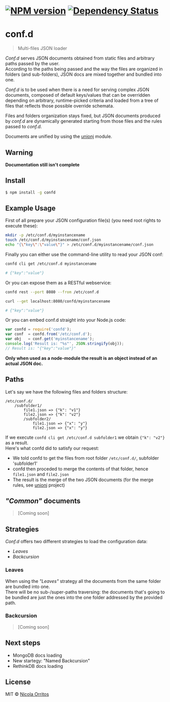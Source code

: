 #  [![NPM version][npm-image]][npm-url] [![Dependency Status][daviddm-image]][daviddm-url]

conf.d
======
> Multi-files JSON loader

_Conf.d_ serves JSON documents obtained from static files and arbitrary paths passed by the user.  
According to the paths being passed and the way the files are organized in folders (and sub-folders), JSON docs are mixed together and bundled into one.

_Conf.d_ is to be used when there is a need for serving complex JSON documents, composed of default keys/values that can be overridden depending on arbitrary, runtime-picked criteria and loaded from a tree of files that reflects those possible override schemata.

Files and folders organization stays fixed, but JSON documents produced by _conf.d_ are dynamically generated starting from those files and the rules passed to _conf.d_.

Documents are unified by using the [unionj](http://github.com/NicolaOrritos/unionj) module.

## Warning
**Documentation still isn't complete**

## Install
```sh
$ npm install -g confd
```


## Example Usage
First of all prepare your JSON configuration file(s) (you need root rights to execute these):
```sh
mkdir -p /etc/conf.d/myinstancename
touch /etc/conf.d/myinstancename/conf.json
echo "{\"key\":\"value\"}" > /etc/conf.d/myinstancename/conf.json
```

Finally you can either use the command-line utility to read your JSON conf:
```sh
confd cli get /etc/conf.d myinstancename

# {"key":"value"}
```

Or you can expose them as a RESTful webservice:
```sh
confd rest --port 8080 --from /etc/conf.d

curl --get localhost:8080/confd/myinstancename

# {"key":"value"}
```

Or you can embed conf.d straight into your Node.js code:
```js
var confd = require('confd');
var conf  = confd.from('/etc/conf.d');
var obj   = conf.get('myinstancename');
console.log('Result is: "%s"', JSON.stringify(obj));
// Result is: "{"key":"value"}"
```
**Only when used as a node-module the result is an object instead of an actual JSON doc.**


## Paths
Let's say we have the following files and folders structure:
```
/etc/conf.d/
    /subfolder1/
        file1.json => {"k": "v1"}
        file2.json => {"k": "v2"}
        /subfolder2/
            file1.json => {"x": "y"}
            file2.json => {"x": "y"}
```
If we execute `confd cli get /etc/conf.d subfolder1` we obtain `{"k": "v2"}` as a result.  
Here's what confd did to satisfy our request:
- We told confd to get the files from root folder `/etc/conf.d/`, subfolder 'subfolder1'
- confd then proceded to merge the contents of that folder, hence `file1.json` and `file2.json`
- The result is the merge of the two JSON documents (for the merge rules, see [unionj](http://github.com/NicolaOrritos/unionj) project)


## _"Common"_ documents
> [Coming soon]


## Strategies
_Conf.d_ offers two different strategies to load the configuration data:
- _Leaves_
- _Backcursion_

### Leaves
When using the _"Leaves"_ strategy all the documents from the same folder are bundled into one.  
There will be no sub-/super-paths traversing: the documents that's going to be bundled are just the ones into the one folder addressed by the provided path.

### Backcursion
> [Coming soon]


## Next steps
- MongoDB docs loading
- New startegy: "Named Backcursion"
- RethinkDB docs loading


## License

MIT © [Nicola Orritos](nicolaorritos.github.io)


[npm-image]: https://badge.fury.io/js/confd.svg
[npm-url]: https://npmjs.org/package/confd
[daviddm-image]: https://david-dm.org/NicolaOrritos/conf.d.svg?theme=shields.io
[daviddm-url]: https://david-dm.org/NicolaOrritos/conf.d
